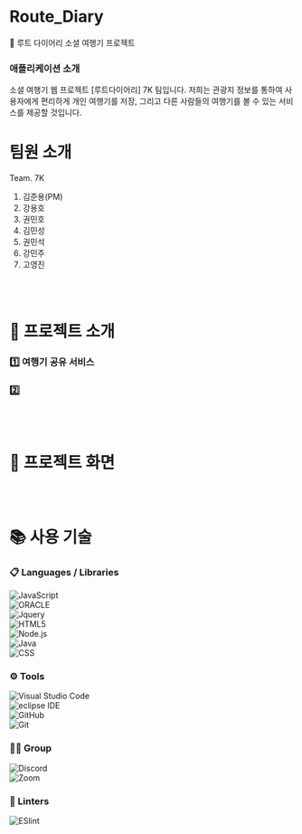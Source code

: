# Route_Diary

🛫 루트 다이어리 소셜 여행기 프로젝트

### 애플리케이션 소개

소셜 여행기 웹 프로젝트 [루트다이어리] 7K 팀입니다. 
저희는 관광지 정보를 통하여 사용자에게 편리하게 개인 여행기를 저장, 그리고 다른 사람들의 여행기를 볼 수 있는 서비스를 제공할 것입니다.


# 팀원 소개

Team. 7K

1. 김준용(PM)
2. 강용호
3. 권민호
4. 김민성
5. 권민석
6. 강민주
7. 고영진

<br><br>
# 🚩 프로젝트 소개
### 1️⃣ 여행기 공유 서비스


### 2️⃣ 



<br><br>

# 🚩 프로젝트 화면






<br><br>

# 📚 사용 기술

### 📋 Languages / Libraries

![JavaScript](https://img.shields.io/badge/javascript-%23323330.svg?style=for-the-badge&logo=javascript&logoColor=%23F7DF1E)<br>
![ORACLE](https://img.shields.io/badge/Oracle-F80000?style=for-the-badge&logo=Oracle&logoColor=white)<br>
![Jquery](https://img.shields.io/badge/jQuery-0769AD?style=for-the-badge&logo=jquery&logoColor=white)<br>
![HTML5](https://img.shields.io/badge/HTML5-E34F26?style=for-the-badge&logo=html5&logoColor=white)<br>
![Node.js](https://img.shields.io/badge/Node.js-43853D?style=for-the-badge&logo=node.js&logoColor=white)<br>
![Java](https://img.shields.io/badge/Java-ED8B00?style=for-the-badge&logo=java&logoColor=white)<br>
![CSS](https://img.shields.io/badge/CSS3-1572B6?style=for-the-badge&logo=css3&logoColor=white)<br>

### ⚙ Tools
![Visual Studio Code](https://img.shields.io/badge/Visual%20Studio%20Code-0078d7.svg?style=for-the-badge&logo=visual-studio-code&logoColor=white)<br>
![eclipse IDE](https://img.shields.io/badge/Eclipse-2C2255?style=for-the-badge&logo=eclipse&logoColor=white)<br>
![GitHub](https://img.shields.io/badge/github-%23121011.svg?style=for-the-badge&logo=github&logoColor=white)<br>
![Git](https://img.shields.io/badge/git-%23F05033.svg?style=for-the-badge&logo=git&logoColor=white)<br>

### 🤜🤛 Group
![Discord](https://img.shields.io/badge/Discord-7289DA?style=for-the-badge&logo=discord&logoColor=white)<br>
![Zoom](https://img.shields.io/badge/Zoom-2D8CFF?style=for-the-badge&logo=zoom&logoColor=white)

### 🧐 Linters
![ESlint](https://img.shields.io/badge/eslint-3A33D1?style=for-the-badge&logo=eslint&logoColor=white)

